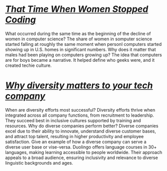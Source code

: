 # ***[That Time When Women Stopped Coding](https://www.npr.org/sections/money/2014/10/21/357629765/when-women-stopped-coding)***
What occurred during the same time as the beginning of the decline of women in computer science?
The share of women in somputer science started falling at roughly the same moment when personl computers started showing up in U.S. homes in significant numbers.
Why does it matter that males had been playing on computers growing up?
The idea that computers are for boys became a narrative. It helped define who geeks were, and it created techie culture.
# ***[Why diversity matters to your tech company](https://informationisbeautiful.net/visualizations/diversity-in-tech/)***
When are diversity efforts most successful?
Diversity efforts thrive when integrated across all company functions, from recruitment to leadership. They succeed best in inclusive cultures supported by training and resources.
Why do diverse companies perform better?
Diverse companies excel due to their ability to innovate, understand diverse customer bases, and attract top talent, resulting in higher productivity and employee satisfaction.
Give an example of how a diverse company can serve a diverse user base or vise-versa.
Duolingo offers language courses in 30+ languages, making learning accessible to people worldwide. Their approach appeals to a broad audience, ensuring inclusivity and relevance to diverse linguistic backgrounds and ages.
